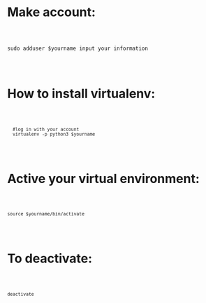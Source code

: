 
  # Make account:

  <code>
        
   sudo adduser $yourname
   input your information
        
  </code>

  # How to install virtualenv:

  <code>
  
      #log in with your account
      virtualenv -p python3 $yourname 
      
  </code>

  # Active your virtual environment:
  
  <code>
  
    source $yourname/bin/activate
    
  </code>

  # To deactivate:
  
  <code>
  
    deactivate
    
  </code>
